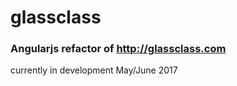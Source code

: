 # glassclass

### Angularjs refactor of http://glassclass.com

currently in development May/June 2017
